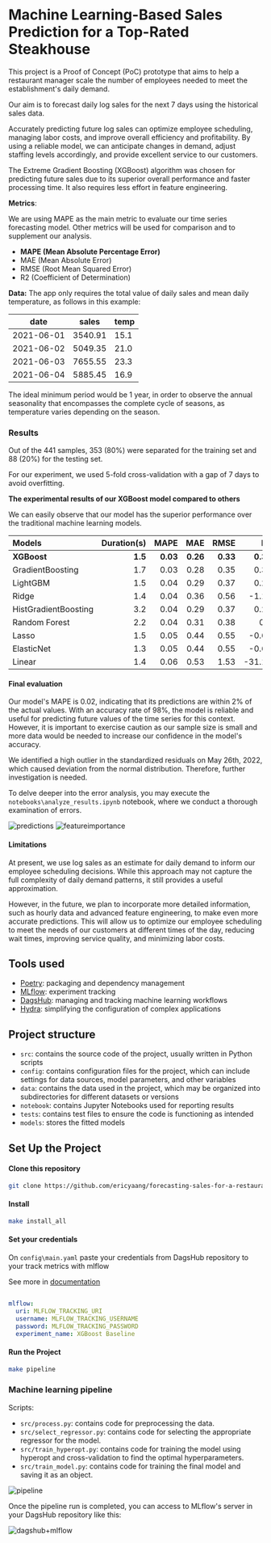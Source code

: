 # Machine Learning-Based Sales Prediction for a Top-Rated Steakhouse


This project is a Proof of Concept (PoC) prototype that aims to help a restaurant manager scale the number of employees needed to meet the establishment's daily demand.

Our aim is to forecast daily log sales for the next 7 days using the historical sales data. 

Accurately predicting future log sales can optimize employee scheduling, managing labor costs, and improve overall efficiency and profitability. By using a reliable model, we can anticipate changes in demand, adjust staffing levels accordingly, and provide excellent service to our customers.

The Extreme Gradient Boosting (XGBoost) algorithm was chosen for predicting future sales due to its superior overall performance and faster processing time. It also requires less effort in feature engineering.

**Metrics**:

We are using MAPE as the main metric to evaluate our time series forecasting model. Other metrics will be used for comparison and to supplement our analysis.

- **MAPE (Mean Absolute Percentage Error)**
- MAE (Mean Absolute Error) 
- RMSE (Root Mean Squared Error)
- R2 (Coefficient of Determination)


**Data:** The app only requires the total value of daily sales and mean daily temperature, as follows in this example:

date | sales | temp |
--- | --- | --- |
2021-06-01 | 3540.91 | 15.1 |
2021-06-02 | 5049.35 | 21.0 |
2021-06-03 | 7655.55 | 23.3|
2021-06-04 | 5885.45 | 16.9|


The ideal minimum period would be 1 year, in order to observe the annual seasonality that encompasses the complete cycle of seasons, as temperature varies depending on the season.

### Results

Out of the 441 samples, 353 (80%) were separated for the training set and 88 (20%) for the testing set.

For our experiment, we used 5-fold cross-validation with a gap of 7 days to avoid overfitting.

**The experimental results of our XGBoost model compared to others**

We can easily observe that our model has the superior performance over the traditional machine learning models.


 Models               |   Duration(s) |   MAPE |   MAE |   RMSE |     R2 |
|:----------------|--------------:|-------:|-----:|-------:|-------:|
| **XGBoost**          |       **1.5** |**0.03** |  **0.26** |   **0.33** |   **0.39** |
| GradientBoosting     |           1.7 |   0.03 |  0.28 |   0.35 |   0.32 |
| LightGBM             |           1.5 |   0.04 |  0.29 |   0.37 |   0.23 |
| Ridge                |           1.4 |   0.04 |  0.36 |   0.56 |  -1.19 |
| HistGradientBoosting |           3.2 |   0.04 |  0.29 |   0.37 |   0.23 |
| Random Forest        |           2.2 |   0.04 |  0.31 |   0.38 |   0.2  |
| Lasso                |           1.5 |   0.05 |  0.44 |   0.55 |  -0.63 |
| ElasticNet           |           1.3 |   0.05 |  0.44 |   0.55 |  -0.62 |
| Linear               |           1.4 |   0.06 |  0.53 |   1.53 | -31.13 |

#### Final evaluation


Our model's MAPE is 0.02, indicating that its predictions are within 2% of the actual values. With an accuracy rate of 98%, the model is reliable and useful for predicting future values of the time series for this context. However, it is important to exercise caution as our sample size is small and more data would be needed to increase our confidence in the model's accuracy.

We identified a high outlier in the standardized residuals on May 26th, 2022, which caused deviation from the normal distribution. Therefore, further investigation is needed.

To delve deeper into the error analysis, you may execute the `notebooks\analyze_results.ipynb` notebook, where we conduct a thorough examination of errors.

![predictions](img/output.png)
![featureimportance](img/output2.png)

#### Limitations
At present, we use log sales as an estimate for daily demand to inform our employee scheduling decisions. While this approach may not capture the full complexity of daily demand patterns, it still provides a useful approximation.

However, in the future, we plan to incorporate more detailed information, such as hourly data and advanced feature engineering, to make even more accurate predictions. This will allow us to optimize our employee scheduling to meet the needs of our customers at different times of the day, reducing wait times, improving service quality, and minimizing labor costs.


## Tools used
- [Poetry](https://python-poetry.org/): packaging and dependency management
- [MLflow](https://mlflow.org/): experiment tracking
- [DagsHub](https://dagshub.com): managing and tracking machine learning workflows
- [Hydra](https://hydra.cc/): simplifying the configuration of complex applications


## Project structure

- `src`:  contains the source code of the project, usually written in Python scripts
- `config`: contains configuration files for the project, which can include settings for data sources, model parameters, and other variables
- `data`: contains the data used in the project, which may be organized into subdirectories for different datasets or versions
- `notebook`: contains Jupyter Notebooks used for reporting results
- `tests`: contains test files to ensure the code is functioning as intended
- `models`: stores the fitted models

## Set Up the Project

#### Clone this repository


```bash
git clone https://github.com/ericyaang/forecasting-sales-for-a-restaurant
```

#### Install

```bash
make install_all
```
#### Set your credentials

On `config\main.yaml` paste your credentials from DagsHub repository to your track metrics with mlflow

See more in [documentation](https://dagshub.com/docs/integration_guide/mlflow_tracking/index.html)

```yaml

mlflow:
  uri: MLFLOW_TRACKING_URI
  username: MLFLOW_TRACKING_USERNAME
  password: MLFLOW_TRACKING_PASSWORD
  experiment_name: XGBoost Baseline

```


####  Run the Project

```bash
make pipeline
```
### Machine learning pipeline

Scripts:

* `src/process.py`: contains code for preprocessing the data.
* `src/select_regressor.py`: contains code for selecting the appropriate regressor for the model.
* `src/train_hyperopt.py`: contains code for training the model using hyperopt and cross-validation to find the optimal hyperparameters.
* `src/train_model.py`: contains code for training the final model and saving it as an object.


![pipeline](img/pipeline.png)

Once the pipeline run is completed, you can access to MLflow's server in your DagsHub repository like this:

![dagshub+mlflow](img/dagshub.png)
